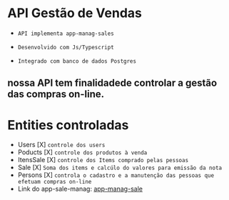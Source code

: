 # API Gestão de Vendas

- `API implementa app-manag-sales`

- `Desenvolvido com Js/Typescript`

- `Integrado com banco de dados Postgres`

## nossa API tem finalidadede controlar a gestão das compras on-line.

# Entities controladas
- Users [X] `controle dos users`
- Poducts [X] `controle dos produtos à venda`
- ItensSale [X] `controle dos Items comprado pelas pessoas`
- Sale [X] `Soma dos items e calcúlo do valores para emissão da nota`
- Persons [X] `controla o cadastro e a manutenção das pessoas que efetuam compras on-line`
- Link do app-sale-manag: [app-manag-sale](https://github.com/Ademir2021/app-manag-sales-js)
